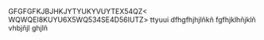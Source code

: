 GFGFGFKJBJHKJYTYUKYVUYTEX54QZ<  WQWQEI8KUYU6X5WQ534SE4D56IUTZ>
ttyuui
dfhgfhjhjlñkñ
fgfhjklhñjklñ
vhbjñjl
ghjlñ
